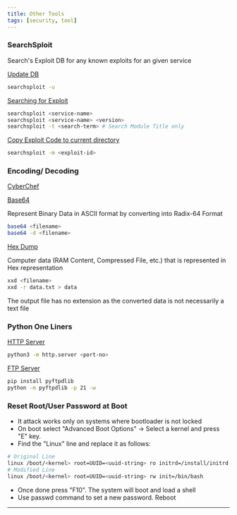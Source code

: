 ```yaml
---
title: Other Tools
tags: [security, tool]
---
```


### SearchSploit

Search's Exploit DB for any known exploits for an given service

<u>Update DB</u>

````bash
searchsploit -u
````

<u>Searching for Exploit</u>

````bash
searchsploit <service-name>
searchsploit <service-name> <version>
searchsploit -t <search-term> # Search Module Title only
````

<u>Copy Exploit Code to current directory</u>

````bash
searchsploit -m <exploit-id>
````

### Encoding/ Decoding

[CyberChef](https://gchq.github.io/CyberChef/)

<u>Base64</u>

Represent Binary Data in ASCII format by converting into Radix-64 Format

````bash
base64 <filename>
base64 -d <filename>
````

<u>Hex Dump</u>

Computer data (RAM Content, Compressed File, etc.) that is represented in Hex representation

````bash
xxd <filename>
xxd -r data.txt > data
````

The output file has no extension as the converted data is not necessarily a text file

### Python One Liners

<u> HTTP Server</u>

````bash
python3 -m http.server <port-no>
````

<u>FTP Server</u>

````bash
pip install pyftpdlib
python -m pyftpdlib -p 21 -w
````

### Reset Root/User Password at Boot

- It attack works only on systems where bootloader is not locked
- On boot select "Advanced Boot Options" -> Select a kernel and press "E" key.
- Find the "Linux" line and replace it as follows:

````bash
# Original Line
linux /boot/<kernel> root=UUID=<uuid-string> ro initrd=/install/initrd.qz quiet splash
# Modified Line
linux /boot/<kernel> root=UUID=<uuid-string> rw init=/bin/bash
````

- Once done press "F10". The system will boot and load a shell
- Use passwd command to set a new password. Reboot

---